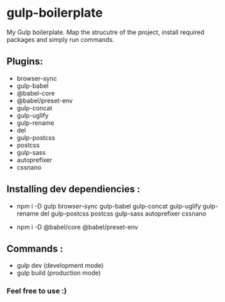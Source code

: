 # gulp-boilerplate
My Gulp boilerplate. Map the strucutre of the project, install required packages and simply run commands.

## Plugins:
- browser-sync
- gulp-babel
- @babel-core
- @babel/preset-env
- gulp-concat
- gulp-uglify
- gulp-rename
- del
- gulp-postcss
- postcss
- gulp-sass
- autoprefixer
- cssnano

## Installing dev dependiencies :

* npm i -D gulp browser-sync gulp-babel gulp-concat gulp-uglify gulp-rename del gulp-postcss postcss gulp-sass autoprefixer cssnano

* npm i -D  @babel/core @babel/preset-env

## Commands :
* gulp dev (development mode)
* gulp build (production mode)
### Feel free to use :)





